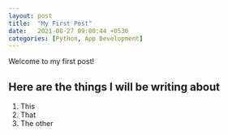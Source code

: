 ```yaml
---
layout: post
title:  "My First Post"
date:   2021-08-27 09:00:44 +0530
categories: [Python, App Development]
---
```

Welcome to my first post!

## Here are the things I will be writing about
1. This
2. That
3. The other